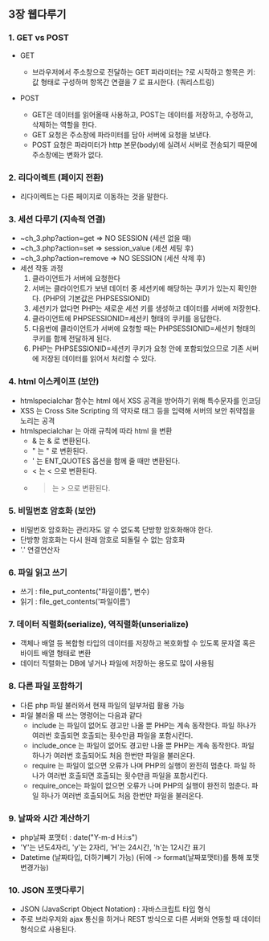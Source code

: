 ## 3장 웹다루기 

### 1. GET vs POST
- GET
    - 브라우저에서 주소창으로 전달하는 GET 파라미터는 ?로 시작하고 항목은 키:값 형태로 구성하며 항목간 연결을 7 로 표시한다. (쿼리스트링)

- POST
    - GET은 데이터를 읽어올때 사용하고, POST는 데이터를 저장하고, 수정하고, 삭제하는 역할을 한다. 
    - GET 요청은 주소창에 파라미터를 담아 서버에 요청을 보낸다.
    - POST 요청은 파라미터가 http 본문(body)에 실려서 서버로 전송되기 때문에 주소창에는 변화가 없다. 

### 2. 리다이렉트 (페이지 전환)
- 리다이렉트는 다른 페이지로 이동하는 것을 말한다. 

### 3. 세션 다루기 (지속적 연결)
- ~ch_3.php?action=get => NO SESSION (세션 없을 때)
- ~ch_3.php?action=set => session_value (세션 세팅 후)
- ~ch_3.php?action=remove => NO SESSION (세션 삭제 후)
- 세션 작동 과정
    1. 클라이언트가 서버에 요청한다
    2. 서버는 클라이언트가 보낸 데이터 중 세션키에 해당하는 쿠키가 있는지 확인한다. (PHP의 기본값은 PHPSESSIONID)
    3. 세션키가 없다면 PHP는 새로운 세션 키를 생성하고 데이터를 서버에 저장한다. 
    4. 클라이언트에 PHPSESSIONID=세션키 형태의 쿠키를 응답한다. 
    5. 다음번에 클라이언트가 서버에 요청할 때는 PHPSESSIONID=세션키 형태의 쿠키를 함께 전달하게 된다. 
    6. PHP는 PHPSESSIONID=세션키 쿠키가 요청 안에 포함되었으므로 기존 서버에 저장된 데이터를 읽어서 처리할 수 있다.

### 4. html 이스케이프 (보안)
- htmlspecialchar 함수는 html 에서 XSS 공격을 방어하기 위해 특수문자를 인코딩 
- XSS 는 Cross Site Scripting 의 약자로 태그 등을 입력해 서버의 보안 취약점을 노리는 공격
- htmlspecialchar 는 아래 규칙에 따라 html 을 변환 
    - & 는 &amp; 로 변환된다.
    - " 는 &quot; 로 변환된다.
    - ' 는 ENT_QUOTES 옵션을 함께 줄 때만 변환된다.
    - < 는 &lt; 으로 변환된다.
    - > 는 &gt; 으로 변환된다.

### 5. 비밀번호 암호화 (보안)
- 비밀번호 암호화는 관리자도 알 수 없도록 단방향 암호화해야 한다. 
- 단방향 암호화는 다시 원래 암호로 되돌릴 수 없는 암호화
- '.' 연결연산자

### 6. 파일 읽고 쓰기 
- 쓰기 : file_put_contents("파일이름", 변수)
- 읽기 : file_get_contents('파일이름')

### 7. 데이터 직렬화(serialize), 역직렬화(unserialize)
- 객체나 배열 등 복합형 타입의 데이터를 저장하고 복호화할 수 있도록 문자열 혹은 바이트 배열 형태로 변환
- 데이터 직렬화는 DB에 넣거나 파일에 저장하는 용도로 많이 사용됨

### 8. 다른 파일 포함하기 
- 다른 php 파일 불러와서 현재 파일의 일부처럼 활용 가능 
- 파일 불러올 때 쓰는 명령어는 다음과 같다
    - include 는 파일이 없어도 경고만 나올 뿐 PHP는 계속 동작한다. 파일 하나가 여러번 호출되면 호출되는 횟수만큼 파일을 포함시킨다.
    - include_once 는 파일이 없어도 경고만 나올 뿐 PHP는 계속 동작한다. 파일 하나가 여러번 호출되어도 처음 한번만 파일을 불러온다.
    - require 는 파일이 없으면 오류가 나며 PHP의 실행이 완전히 멈춘다. 파일 하나가 여러번 호출되면 호출되는 횟수만큼 파일을 포함시킨다.
    - require_once는 파일이 없으면 오류가 나며 PHP의 실행이 완전히 멈춘다. 파일 하나가 여러번 호출되어도 처음 한번만 파일을 불러온다.

### 9. 날짜와 시간 계산하기
- php날짜 포맷터 : date("Y-m-d H:i:s")
- 'Y'는 년도4자리, 'y'는 2자리, 'H'는 24시간, 'h'는 12시간 표기
- Datetime (날짜타입, 더하기빼기 가능) (뒤에 -> format(날짜포맷터)를 통해 포맷 변경가능)

### 10. JSON 포맷다루기
- JSON (JavaScript Object Notation) : 자바스크립트 타입 형식
- 주로 브라우저와 ajax 통신을 하거나 REST 방식으로 다른 서버와 연동할 때 데이터 형식으로 사용된다. 


